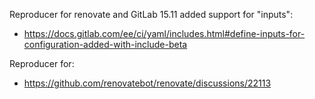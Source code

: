 Reproducer for renovate and GitLab 15.11  added support for "inputs":
- https://docs.gitlab.com/ee/ci/yaml/includes.html#define-inputs-for-configuration-added-with-include-beta

Reproducer for:
- https://github.com/renovatebot/renovate/discussions/22113